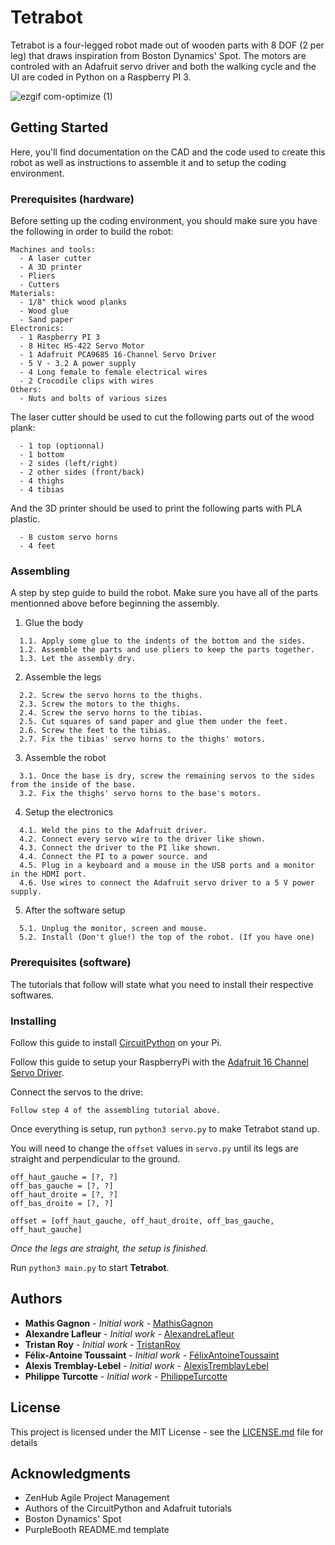 # Tetrabot

Tetrabot is a four-legged robot made out of wooden parts with 8 DOF (2 per leg) that draws inspiration from Boston Dynamics' Spot. The motors are controled with an Adafruit servo driver and both the walking cycle and the UI are coded in Python on a Raspberry PI 3.

![ezgif com-optimize (1)](https://user-images.githubusercontent.com/43070865/75289747-f9056480-57ec-11ea-9d0a-09c0e0a104ec.gif)

## Getting Started

Here, you'll find documentation on the CAD and the code used to create this robot as well as instructions to assemble it and to setup the coding environment.

### Prerequisites (hardware)

Before setting up the coding environment, you should make sure you have the following in order to build the robot:

```
Machines and tools:
  - A laser cutter
  - A 3D printer
  - Pliers
  - Cutters
Materials:
  - 1/8" thick wood planks
  - Wood glue
  - Sand paper
Electronics:
  - 1 Raspberry PI 3
  - 8 Hitec HS-422 Servo Motor
  - 1 Adafruit PCA9685 16-Channel Servo Driver
  - 5 V - 3.2 A power supply
  - 4 Long female to female electrical wires
  - 2 Crocodile clips with wires
Others:
  - Nuts and bolts of various sizes
```

The laser cutter should be used to cut the following parts out of the wood plank:

```
  - 1 top (optionnal)
  - 1 bottom
  - 2 sides (left/right)
  - 2 other sides (front/back)
  - 4 thighs
  - 4 tibias
```

And the 3D printer should be used to print the following parts with PLA plastic.

```
  - 8 custom servo horns
  - 4 feet
```

### Assembling

A step by step guide to build the robot. Make sure you have all of the parts mentionned above before beginning the assembly.

1. Glue the body

```
  1.1. Apply some glue to the indents of the bottom and the sides.
  1.2. Assemble the parts and use pliers to keep the parts together.
  1.3. Let the assembly dry.
```

2. Assemble the legs

```
  2.2. Screw the servo horns to the thighs.
  2.3. Screw the motors to the thighs.
  2.4. Screw the servo horns to the tibias.
  2.5. Cut squares of sand paper and glue them under the feet.
  2.6. Screw the feet to the tibias.
  2.7. Fix the tibias' servo horns to the thighs' motors.
```

3. Assemble the robot

```
  3.1. Once the base is dry, screw the remaining servos to the sides from the inside of the base.
  3.2. Fix the thighs' servo horns to the base's motors.
```

4. Setup the electronics

```
  4.1. Weld the pins to the Adafruit driver.
  4.2. Connect every servo wire to the driver like shown.
  4.3. Connect the driver to the PI like shown.
  4.4. Connect the PI to a power source. and
  4.5. Plug in a keyboard and a mouse in the USB ports and a monitor in the HDMI port.
  4.6. Use wires to connect the Adafruit servo driver to a 5 V power supply.
```

5. After the software setup

```
  5.1. Unplug the monitor, screen and mouse.
  5.2. Install (Don't glue!) the top of the robot. (If you have one)
```

### Prerequisites (software)

The tutorials that follow will state what you need to install their respective softwares.

### Installing

Follow this guide to install
[CircuitPython](https://learn.adafruit.com/circuitpython-on-raspberrypi-linux) on your Pi.

Follow this guide to setup your RaspberryPi with the
[Adafruit 16 Channel Servo Driver](https://learn.adafruit.com/circuitpython-on-raspberrypi-linux).

Connect the servos to the drive:

```
Follow step 4 of the assembling tutorial above.
```

Once everything is setup, run `python3 servo.py` to make Tetrabot stand up.

You will need to change the `offset` values in `servo.py` until its legs are straight and perpendicular to the ground.

```
off_haut_gauche = [?, ?]
off_bas_gauche = [?, ?]
off_haut_droite = [?, ?]
off_bas_droite = [?, ?]

offset = [off_haut_gauche, off_haut_droite, off_bas_gauche, off_haut_gauche]
```

_Once the legs are straight, the setup is finished._

Run `python3 main.py` to start **Tetrabot**.

## Authors

- **Mathis Gagnon** - _Initial work_ - [MathisGagnon](https://github.com/mathisgag)
- **Alexandre Lafleur** - _Initial work_ - [AlexandreLafleur](https://github.com/alexandrelafleur)
- **Tristan Roy** - _Initial work_ - [TristanRoy](https://github.com/Tristan-01)
- **Félix-Antoine Toussaint** - _Initial work_ - [FélixAntoineToussaint](https://github.com/FAT8888)
- **Alexis Tremblay-Lebel** - _Initial work_ - [AlexisTremblayLebel](https://github.com/AlexisTB)
- **Philippe Turcotte** - _Initial work_ - [PhilippeTurcotte](https://github.com/turcottep)

## License

This project is licensed under the MIT License - see the [LICENSE.md](LICENSE.md) file for details

## Acknowledgments

- ZenHub Agile Project Management
- Authors of the CircuitPython and Adafruit tutorials
- Boston Dynamics' Spot
- PurpleBooth README.md template
